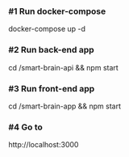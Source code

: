 ### #1 Run docker-compose
 docker-compose up -d

### #2 Run back-end app
 cd /smart-brain-api && npm start
	
### #3 Run front-end app
 cd /smart-brain-app && npm start

### #4 Go to 
 http://localhost:3000
